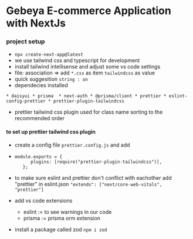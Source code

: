 # Gebeya E-commerce Application with NextJs

### project setup
 * `npx create-next-app@latest`
 * we use tailwind css and typescript for development
 * install tailwind intellisense and adjust some vs code settings
 * file: association => add `*.css` as item `tailwindcss` as value
 * quick suggesition `string : on`
 * dependecies installed 
  ```
  * daisyui * prisma  * next-auth * @prisma/client * prettier * eslint-config-prettier * prettier-plugin-tailwindcss
  ```

  * prettier tailwind css plugin used for class name sorting to the recommended order
#### to set up prettier tailwind css plugin
 * create a config file `prettier.config.js` and add
 * 
   ```
   module.exports = {
         plugins: [require("prettier-plugin-tailwindcss")],
      };
      ```

* to make sure eslint and prettier don't conflict with eachother add "prettier" in eslint.json `"extends": ["next/core-web-vitals", "prettier"]`
* add vs code extensions
   * eslint := to see warnings in our code
   * prisma := prisma orm extension
* install a package called zod `npm i zod`
  
